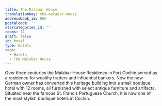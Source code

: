 ```yaml
---
title: The Malabar House
translationKey: the-malabar-house
addressbook_id: 980
postalcode: ''
starcategories_id: ''
rooms: 17
draft: false
id: hotel
type: hotels
tags:
  - Hotels
  - The Malabar House
---
```

Over three centuries the Malabar House Residency in Fort Cochin served as a residence for wealthy traders and influential bankers. Now the new German owner has converted this heritage building into a small boutique hotel with 12 rooms, all furnished with select antique furniture and artifacts. Situated near the famous St. Francis Portuguese Church, it is now one of the most stylish boutique hotels in Cochin.